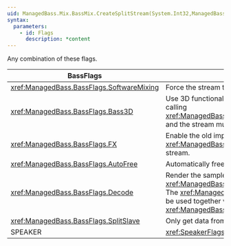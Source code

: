 ```yaml
---
uid: ManagedBass.Mix.BassMix.CreateSplitStream(System.Int32,ManagedBass.BassFlags,System.Int32[])
syntax:
  parameters:
    - id: Flags
      description: *content
---
```


Any combination of these flags.

BassFlags                                   | Description
--------------------------------------------|-------------
<xref:ManagedBass.BassFlags.SoftwareMixing> | Force the stream to not use hardware mixing.
<xref:ManagedBass.BassFlags.Bass3D>         | Use 3D functionality. This requires that the <xref:ManagedBass.DeviceInitFlags.Device3D> flag was specified when calling <xref:ManagedBass.Bass.Init(System.Int32,System.Int32,ManagedBass.DeviceInitFlags,System.IntPtr,System.IntPtr)>, and the stream must be mono. The <xref:SpeakerFlags> can not be used together with this flag.
<xref:ManagedBass.BassFlags.FX>             | Enable the old implementation of DirectX 8 effects. See the <xref:DX8Impl> section for details. Use <xref:ManagedBass.Bass.ChannelSetFX(System.Int32,ManagedBass.EffectType,System.Int32)> to add effects to the stream.
<xref:ManagedBass.BassFlags.AutoFree>       | Automatically free the stream when playback ends.
<xref:ManagedBass.BassFlags.Decode>         | Render the sample data, without playing it. Use <xref:ManagedBass.Bass.ChannelGetData(System.Int32,System.IntPtr,System.Int32)> to retrieve the sample data. The <xref:ManagedBass.BassFlags.Bass3D>, <xref:ManagedBass.BassFlags.AutoFree> and <xref:SpeakerFlags> can not be used together with this flag. The <xref:ManagedBass.BassFlags.SoftwareMixing> and <xref:ManagedBass.BassFlags.FX> are also ignored.
<xref:ManagedBass.BassFlags.SplitSlave>     | Only get data from the splitter buffer, not directly from the source.
SPEAKER                                     | <xref:SpeakerFlags>. These flags have no effect when the stream is more than stereo.
